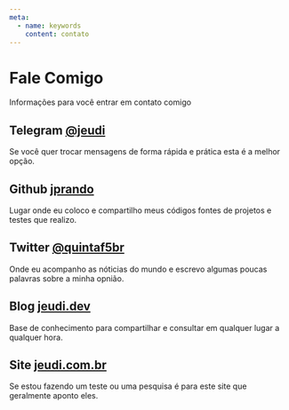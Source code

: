 ```yaml
---
meta:
  - name: keywords
    content: contato
---
```


# Fale Comigo

Informações para você entrar em contato comigo

## Telegram [@jeudi](https://t.me/jeudi)

Se você quer trocar mensagens de forma rápida e prática esta é a melhor opção.

## Github [jprando](https://github.com/jprando)

Lugar onde eu coloco e compartilho meus códigos fontes de projetos e testes que realizo.

## Twitter [@quintaf5br](https://twitter.com/quintaf5br)

Onde eu acompanho as nóticias do mundo e escrevo algumas poucas palavras sobre a minha opnião.

## Blog [jeudi.dev](https://jeudi.dev)

Base de conhecimento para compartilhar e consultar em qualquer lugar a qualquer hora.

## Site [jeudi.com.br](https://jeudi.com.br)

Se estou fazendo um teste ou uma pesquisa é para este site que geralmente aponto eles.
